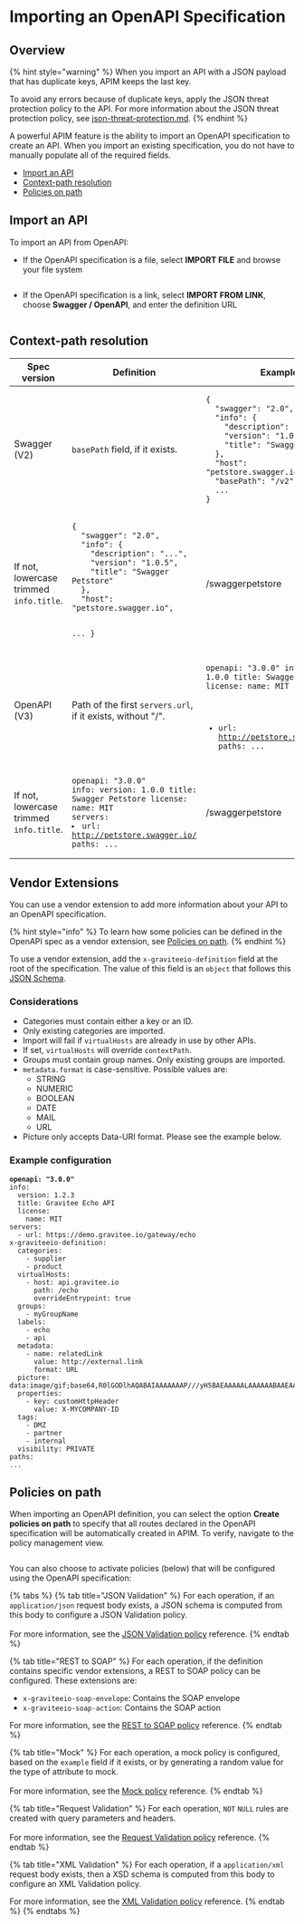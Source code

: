 # Importing an OpenAPI Specification

## Overview

{% hint style="warning" %}
When you import an API with a JSON payload that has duplicate keys, APIM keeps the last key.&#x20;

To avoid any errors because of duplicate keys, apply the JSON threat protection policy to the API. For more information about the JSON threat protection policy, see [json-threat-protection.md](../policy-studio/policies-for-your-apis/i-k/json-threat-protection.md "mention").
{% endhint %}

A powerful APIM feature is the ability to import an OpenAPI specification to create an API. When you import an existing specification, you do not have to manually populate all of the required fields.&#x20;

* [Import an API](openapi-spec-import.md#import-an-api)
* [Context-path resolution](openapi-spec-import.md#context-path-resolution)
* [Policies on path](openapi-spec-import.md#policies-on-path)

## Import an API

To import an API from OpenAPI:

*   If the OpenAPI specification is a file, select **IMPORT FILE** and browse your file system&#x20;

    <figure><img src="../../../.gitbook/assets/graviteeio-import-openapi-file.png" alt=""><figcaption></figcaption></figure>
*   If the OpenAPI specification is a link, select **IMPORT FROM LINK**, choose **Swagger / OpenAPI**, and enter the definition URL&#x20;

    <figure><img src="../../../.gitbook/assets/graviteeio-import-openapi-link.png" alt=""><figcaption></figcaption></figure>

## **Context-path resolution**

<table><thead><tr><th>Spec version</th><th>Definition</th><th>Example</th><th>Context-path</th></tr></thead><tbody><tr><td>Swagger (V2)</td><td><code>basePath</code> field, if it exists.</td><td><pre><code>{
  "swagger": "2.0",
  "info": {
    "description": "...",
    "version": "1.0.5",
    "title": "Swagger Petstore"
  },
  "host": "petstore.swagger.io",
  "basePath": "/v2",
  ...
}
</code></pre></td><td>/v2</td></tr><tr><td>If not, lowercase trimmed <code>info.title</code>.</td><td><pre><code>{
  "swagger": "2.0",
  "info": {
    "description": "...",
    "version": "1.0.5",
    "title": "Swagger Petstore"
  },
  "host": "petstore.swagger.io",

  ...
}
</code></pre></td><td>/swaggerpetstore</td><td></td></tr><tr><td>OpenAPI (V3)</td><td>Path of the first <code>servers.url</code>, if it exists, without "/".<br></td><td><pre><code>openapi: "3.0.0"
info:
  version: 1.0.0
  title: Swagger Petstore
  license:
    name: MIT
servers:
  - url: http://petstore.swagger.io/v1
paths:
...
</code></pre></td><td>/v1</td></tr><tr><td>If not, lowercase trimmed <code>info.title</code>.</td><td><pre><code>openapi: "3.0.0"
info:
  version: 1.0.0
  title: Swagger Petstore
  license:
    name: MIT
servers:
  - url: http://petstore.swagger.io/
paths:
  ...
</code></pre></td><td>/swaggerpetstore</td><td></td></tr></tbody></table>

## Vendor Extensions

You can use a vendor extension to add more information about your API to an OpenAPI specification.

{% hint style="info" %}
To learn how some policies can be defined in the OpenAPI spec as a vendor extension, see [Policies on path](openapi-spec-import.md#policies-on-path).
{% endhint %}

To use a vendor extension, add the `x-graviteeio-definition` field at the root of the specification. The value of this field is an `object` that follows this [JSON Schema](https://raw.githubusercontent.com/gravitee-io/gravitee-api-management/master/gravitee-apim-rest-api/gravitee-apim-rest-api-service/src/main/resources/schema/xGraviteeIODefinition.json).

### Considerations

* Categories must contain either a key or an ID.
* Only existing categories are imported.
* Import will fail if `virtualHosts` are already in use by other APIs.
* If set, `virtualHosts` will override `contextPath`.
* Groups must contain group names. Only existing groups are imported.
* `metadata.format` is case-sensitive. Possible values are:
  * STRING
  * NUMERIC
  * BOOLEAN
  * DATE
  * MAIL
  * URL
* Picture only accepts Data-URI format. Please see the example below.

### Example configuration

<pre class="language-yaml"><code class="lang-yaml"><strong>openapi: "3.0.0"
</strong>info:
  version: 1.2.3
  title: Gravitee Echo API
  license:
    name: MIT
servers:
  - url: https://demo.gravitee.io/gateway/echo
x-graviteeio-definition:
  categories:
    - supplier
    - product
  virtualHosts:
    - host: api.gravitee.io
      path: /echo
      overrideEntrypoint: true
  groups:
    - myGroupName
  labels:
    - echo
    - api
  metadata:
    - name: relatedLink
      value: http://external.link
      format: URL
  picture: data:image/gif;base64,R0lGODlhAQABAIAAAAAAAP///yH5BAEAAAAALAAAAAABAAEAAAIBRAA7
  properties:
    - key: customHttpHeader
      value: X-MYCOMPANY-ID
  tags:
    - DMZ
    - partner
    - internal
  visibility: PRIVATE
paths:
...
</code></pre>

## Policies on path

When importing an OpenAPI definition, you can select the option **Create policies on path** to specify that all routes declared in the OpenAPI specification will be automatically created in APIM. To verify, navigate to the policy management view.

<figure><img src="https://docs.gravitee.io/images/apim/3.x/api-publisher-guide/manage-apis/graviteeio-import-openapi-policies-path.png" alt=""><figcaption></figcaption></figure>

You can also choose to activate policies (below) that will be configured using the OpenAPI specification:

{% tabs %}
{% tab title="JSON Validation" %}
For each operation, if an `application/json` request body exists, a JSON schema is computed from this body to configure a JSON Validation policy.\
\
For more information, see the [JSON Validation policy](../policy-studio/policies-for-your-apis/i-k/json-validation.md) reference.
{% endtab %}

{% tab title="REST to SOAP" %}
For each operation, if the definition contains specific vendor extensions, a REST to SOAP policy can be configured. These extensions are:

* `x-graviteeio-soap-envelope`: Contains the SOAP envelope
* `x-graviteeio-soap-action`: Contains the SOAP action

For more information, see the [REST to SOAP policy](../policy-studio/policies-for-your-apis/r-s/rest-to-soap.md) reference.
{% endtab %}

{% tab title="Mock" %}
For each operation, a mock policy is configured, based on the `example` field if it exists, or by generating a random value for the type of attribute to mock.\
\
For more information, see the [Mock policy](../policy-studio/policies-for-your-apis/l-p/mock.md) reference.
{% endtab %}

{% tab title="Request Validation" %}
For each operation, `NOT` `NULL` rules are created with query parameters and headers.\
\
For more information, see the [Request Validation policy](../policy-studio/policies-for-your-apis/r-s/request-validation.md) reference.
{% endtab %}

{% tab title="XML Validation" %}
For each operation, if a `application/xml` request body exists, then a XSD schema is computed from this body to configure an XML Validation policy.&#x20;

For more information, see the [XML Validation policy](../policy-studio/policies-for-your-apis/t-x/xml-validation.md) reference.
{% endtab %}
{% endtabs %}
